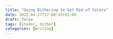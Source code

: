 ```yaml
---
title: "Using Dithering to Get Rid of Colors"
date: 2022-04-27T17:08:43+02:00
draft: false
tags: [shader, dither]
categories: [Writing]
---
```



